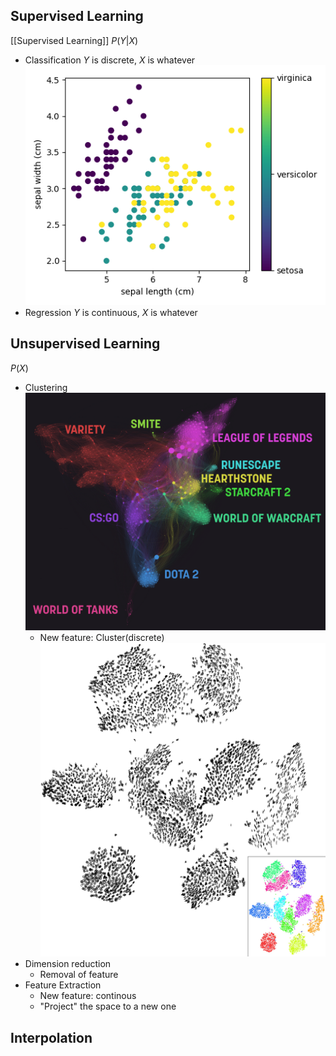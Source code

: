 ## Supervised Learning
[[Supervised Learning]]
$P(Y|X)$
- Classification
$Y$ is discrete, $X$ is whatever
![image1](20220529113850.png)
- Regression
$Y$ is continuous, $X$ is whatever

## Unsupervised Learning
$P(X)$
- Clustering
![image1](Pasted%20image%2020220529114356.png)
	- New feature: Cluster(discrete)
![image1](Pasted%20image%2020220529114656.png)
- Dimension reduction
	- Removal of feature
- Feature Extraction
	- New feature: continous
	- "Project" the space to a new one

## Interpolation
